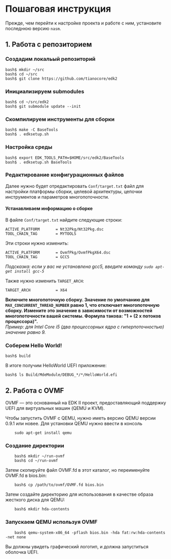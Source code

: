 # Пошаговая инструкция

Прежде, чем перейти к настройке проекта и работе с ним, установите последнюю версию `nasm`.

## 1. Работа с репозиторием

### Создадим локальый репозиторий

    bash$ mkdir ~/src
    bash$ cd ~/src
    bash$ git clone https://github.com/tianocore/edk2
### Инициализируем submodules

    bash$ cd ~/src/edk2
    bash$ git submodule update --init
### Скомпилируем инструменты для сборки

    bash$ make -C BaseTools
    bash$ . edksetup.sh
### Настройка среды

    bash$ export EDK_TOOLS_PATH=$HOME/src/edk2/BaseTools
    bash$ . edksetup.sh BaseTools
### Редактирование конфигурационных файлов
Далее нужно будет отредактировать `Conf/target.txt` файл для настройки платформы сборки, целевой архитектуры, цепочки инструментов и параметров многопоточности.

#### Устанавливаем информацию о сборке
В файле `Conf/target.txt` найдите следующие строки:
    
    ACTIVE_PLATFORM       = Nt32Pkg/Nt32Pkg.dsc
    TOOL_CHAIN_TAG        = MYTOOLS
Эти строки нужно изменить:
    
    ACTIVE_PLATFORM       = OvmfPkg/OvmfPkgX64.dsc
    TOOL_CHAIN_TAG        = GCC5
_Подсказка: если у вас не установлена gcc5, введите команду `sudo apt-get install gcc-5`_

Также нужно изменить `TARGET_ARCH`:

    TARGET_ARCH           = X64
**Включите многопоточную сборку. Значение по умолчанию для `MAX_CONCURRENT_THREAD_NUMBER` равно 1, что отключает многопоточную сборку. Измените это значение в зависимости от возможностей многопоточности вашей системы. Формула такова: "1 + (2 x потоков процессора)".**  
_Пример: для Intel Core i5 (два процессорных ядра с гиперпоточностью) значение равно 9._

### Соберем Hello World!

    bash$ build
В итоге получим HelloWorld UEFI приложение:

    bash$ ls Build/MdeModule/DEBUG_*/*/HelloWorld.efi
## 2. Работа с OVMF
OVMF — это основанный на EDK II проект, предоставляющий поддержку UEFI для виртуальных машин (QEMU и KVM).

Чтобы запустить OVMF с QEMU, нужно иметь версию QEMU версии 0.9.1 или новее. Для установки QEMU нужно ввести в консоль
        
        sudo apt-get install qemu
### Создание директории

        bash$ mkdir ~/run-ovmf
        bash$ cd ~/run-ovmf
Затем скопируйте файл OVMF.fd в этот каталог, но переименуйте OVMF.fd в bios.bin:

        bash$ cp /path/to/ovmf/OVMF.fd bios.bin
Затем создайте директорию для использования в качестве образа жесткого диска для QEMU:

        bash$ mkdir hda-contents
### Запускаем QEMU используя OVMF

        bash$ qemu-system-x86_64 -pflash bios.bin -hda fat:rw:hda-contents -net none
Вы должны увидеть графический логотип, и должна запуститься оболочка UEFI.
